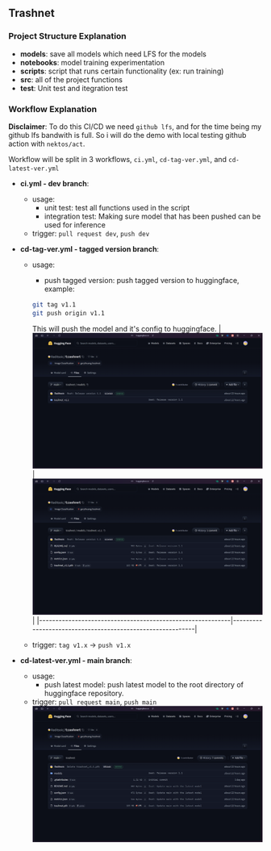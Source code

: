 ## Trashnet

### Project Structure Explanation

- **models**: save all models which need LFS for the models
- **notebooks**: model training experimentation
- **scripts**: script that runs certain functionality (ex: run training)
- **src**: all of the project functions
- **test**: Unit test and itegration test

### Workflow Explanation

**Disclaimer**: To do this CI/CD we need `github lfs`, and for the time being my github lfs bandwith is full. So i will do the demo with local testing github action with `nektos/act`.

Workflow will be split in 3 workflows, `ci.yml`, `cd-tag-ver.yml`, and  `cd-latest-ver.yml`

- **ci.yml - dev branch**:
    - usage:
        - unit test: test all functions used in the script
        - integration test: Making sure model that has been pushed can be used for inference
    - trigger: `pull request dev`, `push dev`

- **cd-tag-ver.yml - tagged version branch**:
    - usage:
        - push tagged version: push tagged version to huggingface, example:
        ```sh
        git tag v1.1
        git push origin v1.1
        ```

        This will push the model and it's config to huggingface.
        | ![cd-tag-ver-1](./documentation/workflow/cd-tag-ver-1.png) | ![cd-tag-ver-2](./documentation/workflow/cd-tag-ver-2.png) |
        |-----------------------------------------------------------|-----------------------------------------------------------|
    - trigger: `tag v1.x` -> `push v1.x`
    
- **cd-latest-ver.yml - main branch**:
    - usage:
        - push latest model: push latest model to the root directory of huggingface repository.
    - trigger: `pull request main`, `push main`
        ![cd-latest-ver](./documentation/workflow/cd-latest-ver.png)
    

